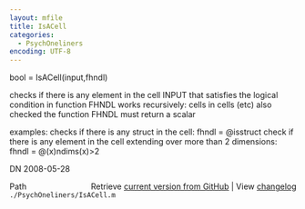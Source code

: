 ```yaml
---
layout: mfile
title: IsACell
categories:
  - PsychOneliners
encoding: UTF-8
---
```


bool = IsACell\(input,fhndl\)

checks if there is any element in the cell INPUT that satisfies the
logical condition in function FHNDL
works recursively: cells in cells \(etc\) also checked
the function FHNDL must return a scalar

examples:
checks if there is any struct in the cell:
fhndl = @isstruct
check if there is any element in the cell extending
over more than 2 dimensions:
fhndl = @\(x\)ndims\(x\)\>2

DN    2008-05-28


<div class="code_header" style="text-align:right;">
  <span style="float:left;">Path&nbsp;&nbsp;</span> <span class="counter">Retrieve <a href=
  "https://raw.github.com/Psychtoolbox-3/Psychtoolbox-3/beta/./PsychOneliners/IsACell.m">current version from GitHub</a> | View <a href=
  "https://github.com/Psychtoolbox-3/Psychtoolbox-3/commits/beta/./PsychOneliners/IsACell.m">changelog</a></span>
</div>
<div class="code">
  <code>./PsychOneliners/IsACell.m</code>
</div>

